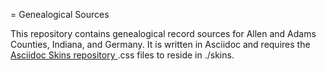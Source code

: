 = Genealogical Sources

This repository contains genealogical record sources for Allen and Adams Counties, Indiana, and Germany. 
It is written in Asciidoc and requires the [Asciidoc Skins repository ](https://github.com/darshandsoni/asciidoctor-skins) .css files to reside in ./skins.
